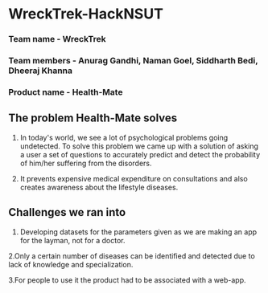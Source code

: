 # WreckTrek-HackNSUT

### Team name - WreckTrek
### Team members - Anurag Gandhi, Naman Goel, Siddharth Bedi, Dheeraj Khanna
### Product name - Health-Mate

## The problem Health-Mate solves
1. In today's world, we see a lot of psychological problems going undetected. To solve this problem we came up with a solution of asking a user a set of questions to accurately predict and detect the probability of him/her suffering from the disorders.

2. It prevents expensive medical expenditure on consultations and also creates awareness about the lifestyle diseases.

## Challenges we ran into
1. Developing datasets for the parameters given as we are making an app for the layman, not for a doctor.

2.Only a certain number of diseases can be identified and detected due to lack of knowledge and specialization.

3.For people to use it the product had to be associated with a web-app.


